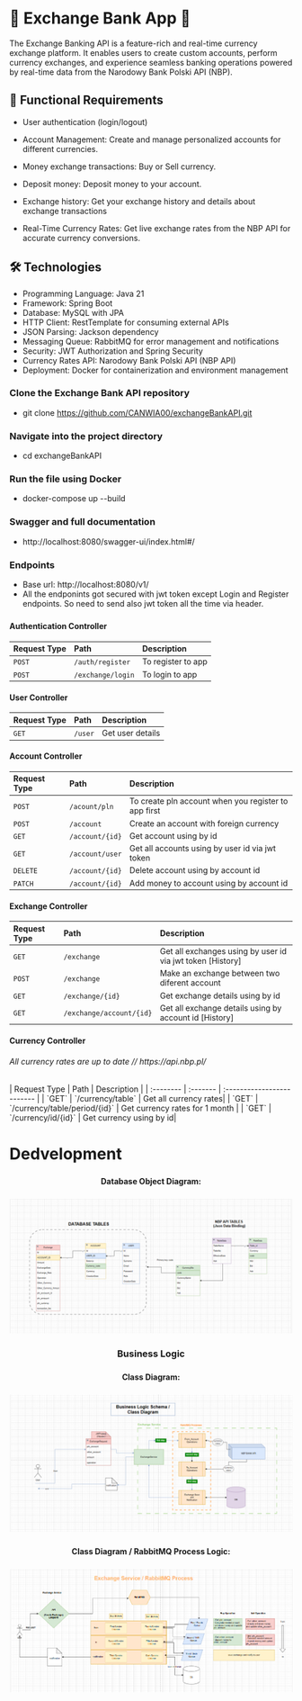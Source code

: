 ###


# 💸 Exchange Bank App 💸

The Exchange Banking API is a feature-rich and real-time currency exchange platform. It enables users to create custom accounts, perform currency exchanges, and experience seamless banking operations powered by real-time data from the Narodowy Bank Polski API (NBP).


## 🚀 Functional Requirements

- User authentication (login/logout)

- Account Management: Create and manage personalized accounts for different currencies.

- Money exchange transactions: Buy or Sell currency.

- Deposit money: Deposit money to your account.

- Exchange history: Get your exchange history and details about exchange transactions

- Real-Time Currency Rates: Get live exchange rates from the NBP API for accurate currency conversions.

## 🛠️ Technologies

- Programming Language: Java 21
- Framework: Spring Boot
- Database: MySQL with JPA
- HTTP Client: RestTemplate for consuming external APIs
- JSON Parsing: Jackson dependency
- Messaging Queue: RabbitMQ for error management and notifications
- Security: JWT Authorization and Spring Security
- Currency Rates API: Narodowy Bank Polski API (NBP API)
- Deployment: Docker for containerization and environment management

###


### Clone the Exchange Bank API repository
- git clone https://github.com/CANWIA00/exchangeBankAPI.git

### Navigate into the project directory
- cd exchangeBankAPI

### Run the file using Docker
- docker-compose up --build

### Swagger and full documentation
- http://localhost:8080/swagger-ui/index.html#/

### Endpoints
- Base url: http://localhost:8080/v1/
- All the endponints got secured with jwt token except Login and Register endpoints. So need to send also jwt token all the time via header.

###

#### Authentication Controller

| Request Type | Path     | Description                |
| :-------- | :------- | :------------------------- |
| `POST` | `/auth/register` | To register to app  |
| `POST` | `/exchange/login` | To login to app |

#### User Controller

| Request Type | Path     | Description                |
| :-------- | :------- | :------------------------- |
| `GET` | `/user` | Get user details  |

#### Account Controller

| Request Type | Path     | Description                |
| :-------- | :------- | :------------------------- |
| `POST` | `/acount/pln` | To create pln account when you register to app first |
| `POST` | `/account` | Create an account with foreign currency |
| `GET` | `/account/{id}` | Get account using by id |
| `GET` | `/account/user` | Get all accounts using by user id via jwt token|
| `DELETE` | `/account/{id}` | Delete account using by account id |
| `PATCH` | `/account/{id}` | Add money to account using by account id |


#### Exchange Controller

| Request Type | Path     | Description                |
| :-------- | :------- | :------------------------- |
| `GET` | `/exchange` | Get all exchanges using by user id via jwt token [History]|
| `POST` | `/exchange` | Make an exchange between two diferent account |
| `GET` | `/exchange/{id}` | Get exchange details using by id |
| `GET` | `/exchange/account/{id}` | Get all exchange details using by account id [History]|

#### Currency Controller
<h6>All currency rates are up to date // https://api.nbp.pl/</h6>
| Request Type | Path     | Description                |
| :-------- | :------- | :------------------------- |
| `GET` | `/currency/table` | Get all currency rates|
| `GET` | `/currency/table/period/{id}` | Get currency rates for 1 month |
| `GET` | `/currency/id/{id}` | Get currency using by id|




###

<h1 align="left"> Dedvelopment </h1>

###

<h4 align="center"> Database Object Diagram:</h4>

###

![Database Schema](https://raw.githubusercontent.com/CANWIA00/exchangeBankAPI/master/DB.png)

###

<h3 align="center">Business Logic </h3>

###

<h4 align="center">Class Diagram: </h4>

###

![Exchange Operation Class Diagram](https://raw.githubusercontent.com/CANWIA00/exchangeBankAPI/master/class.png)

###

<h4 align="center"> Class Diagram / RabbitMQ Process Logic:</h4>

###


![RabbitMQ Queue Logic](https://raw.githubusercontent.com/CANWIA00/exchangeBankAPI/master/class2.png)


